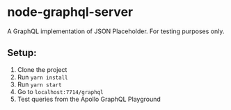 # node-graphql-server

A GraphQL implementation of JSON Placeholder. For testing purposes only.

## Setup:

1.  Clone the project
2.  Run `yarn install`
3.  Run `yarn start`
4.  Go to `localhost:7714/graphql`
5.  Test queries from the Apollo GraphQL Playground
